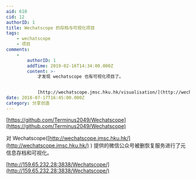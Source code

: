 ```yaml
---
aid: 610
cid: 12
authorID: 1
title: Wechatscope 的存档与可视化项目
tags:
    - wechatscope
    - 项目
comments:
    -
        authorID: 1
        addTime: 2019-02-16T14:34:00.000Z
        content: >-
            才发现 wechatscope 也有可视化项目了。


            [http://wechatscope.jmsc.hku.hk/visualisation/](http://wechatscope.jmsc.hku.hk/visualisation/)
date: 2018-07-17T16:45:00.000Z
category: 分享创造
---
```


[https://github.com/Terminus2049/Wechatscope](https://github.com/Terminus2049/Wechatscope)

对 Wechatscope([http://wechatscope.jmsc.hku.hk/](http://wechatscope.jmsc.hku.hk/) ) 提供的微信公众号被删恢复服务进行了元信息存档和可视化。

[http://159.65.232.28:3838/Wechatscope/](http://159.65.232.28:3838/Wechatscope/)
